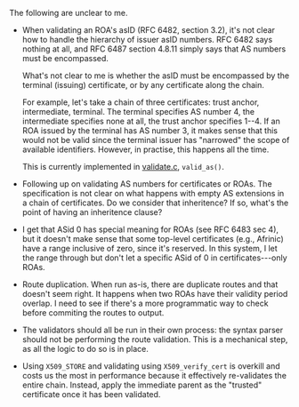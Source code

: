 
The following are unclear to me.

- When validating an ROA's asID (RFC 6482, section 3.2), it's not clear
  how to handle the hierarchy of issuer asID numbers.  RFC 6482 says
  nothing at all, and RFC 6487 section 4.8.11 simply says that AS
  numbers must be encompassed.

  What's not clear to me is whether the asID must be encompassed by the
  terminal (issuing) certificate, or by any certificate along the chain.

  For example, let's take a chain of three certificates: trust anchor,
  intermediate, terminal.  The terminal specifies AS number 4, the
  intermediate specifies none at all, the trust anchor specifies 1--4.
  If an ROA issued by the terminal has AS number 3, it makes sense that
  this would not be valid since the terminal issuer has "narrowed" the
  scope of available identifiers.  However, in practise, this happens
  all the time.

  This is currently implemented in [validate.c](validate.c), `valid_as()`.

- Following up on validating AS numbers for certificates or ROAs.  The
  specification is not clear on what happens with empty AS extensions in
  a chain of certificates.  Do we consider that inheritence?  If so,
  what's the point of having an inheritence clause?

- I get that ASid 0 has special meaning for ROAs (see RFC 6483 sec 4),
  but it doesn't make sense that some top-level certificates (e.g.,
  Afrinic) have a range inclusive of zero, since it's reserved.  In this
  system, I let the range through but don't let a specific ASid of 0 in
  certificates---only ROAs.

- Route duplication.  When run as-is, there are duplicate routes and
  that doesn't seem right.  It happens when two ROAs have their validity
  period overlap.  I need to see if there's a more programmatic way to
  check before commiting the routes to output.

- The validators should all be run in their own process: the syntax
  parser should not be performing the route validation.  This is a
  mechanical step, as all the logic to do so is in place.

- Using `X509_STORE` and validating using `X509_verify_cert` is overkill
  and costs us the most in performance because it effectively
  re-validates the entire chain.  Instead, apply the immediate parent as
  the "trusted" certificate once it has been validated.
